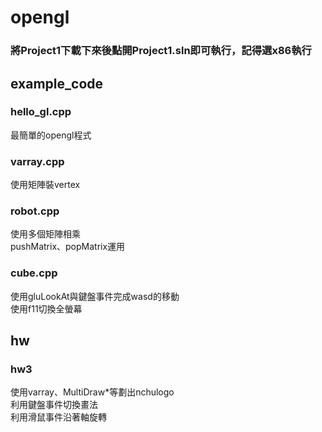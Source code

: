 # opengl

### 將Project1下載下來後點開Project1.sln即可執行，記得選x86執行

## example_code
### hello_gl.cpp
最簡單的opengl程式
### varray.cpp
使用矩陣裝vertex
### robot.cpp
使用多個矩陣相乘  
pushMatrix、popMatrix運用
### cube.cpp
使用gluLookAt與鍵盤事件完成wasd的移動  
使用f11切換全螢幕  

## hw
### hw3
使用varray、MultiDraw*等劃出nchulogo  
利用鍵盤事件切換畫法  
利用滑鼠事件沿著軸旋轉  


